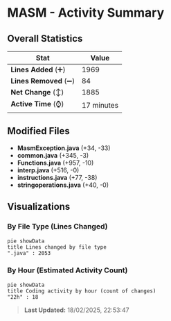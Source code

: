 # MASM - Activity Summary 

## Overall Statistics

| Stat                   | Value                                                             |
| ---------------------- | ----------------------------------------------------------------- |
| **Lines Added** (➕)   | 1969                                          |
| **Lines Removed** (➖) | 84                                        |
| **Net Change** (↕)    | 1885                |
| **Active Time** (⌚)   | 17 minutes |


## Modified Files
- **MasmException.java** (+34, -33)
- **common.java** (+345, -3)
- **Functions.java** (+957, -10)
- **interp.java** (+516, -0)
- **instructions.java** (+77, -38)
- **stringoperations.java** (+40, -0)

## Visualizations

### By File Type (Lines Changed)

```mermaid
pie showData
title Lines changed by file type
".java" : 2053
```

### By Hour (Estimated Activity Count)

```mermaid
pie showData
title Coding activity by hour (count of changes)
"22h" : 18
```


> **Last Updated:** 18/02/2025, 22:53:47